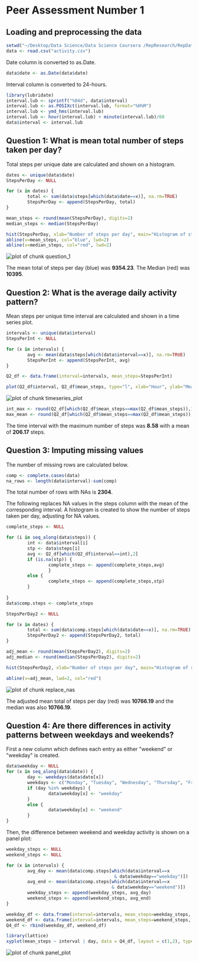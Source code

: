 
Peer Assessment Number 1
==========================

## Loading and preprocessing the data


```r
setwd("~/Desktop/Data Science/Data Science Coursera /RepResearch/RepData_PeerAssessment1")  
data <- read.csv("activity.csv")
```

Date column is converted to as.Date.


```r
data$date <- as.Date(data$date)
```

Interval column is converted to 24-hours.


```r
library(lubridate)
interval.lub <- sprintf("%04d", data$interval)
interval.lub <- as.POSIXct(interval.lub, format="%H%M")
interval.lub <- ymd_hms(interval.lub)
interval.lub <- hour(interval.lub) + minute(interval.lub)/60
data$interval <- interval.lub
```

## Question 1: What is mean total number of steps taken per day?

Total steps per unique date are calculated and shown on a histogram.


```r
dates <- unique(data$date)
StepsPerDay <- NULL

for (x in dates) {
        total <- sum(data$steps[which(data$date==x)], na.rm=TRUE)
        StepsPerDay <- append(StepsPerDay, total)
}

mean_steps <- round(mean(StepsPerDay), digits=2)
median_steps <- median(StepsPerDay)

hist(StepsPerDay, xlab="Number of steps per day", main="Histogram of steps per day")
abline(v=mean_steps, col="blue", lwd=2)
abline(v=median_steps, col="red", lwd=2)
```

![plot of chunk question_1](figure/question_1-1.png) 

The mean total of steps per day (blue) was **9354.23**. The Median (red) was **10395**.

## Question 2: What is the average daily activity pattern?

Mean steps per unique time interval are calculated and shown in a time series plot.


```r
intervals <- unique(data$interval)
StepsPerInt <- NULL

for (x in intervals) {
        avg <- mean(data$steps[which(data$interval==x)], na.rm=TRUE)
        StepsPerInt <- append(StepsPerInt, avg)
}

Q2_df <- data.frame(interval=intervals, mean_steps=StepsPerInt)

plot(Q2_df$interval, Q2_df$mean_steps, type="l", xlab="Hour", ylab="Mean Steps", main="Daily Activity Pattern")
```

![plot of chunk timeseries_plot](figure/timeseries_plot-1.png) 

```r
int_max <- round(Q2_df[which(Q2_df$mean_steps==max(Q2_df$mean_steps)),1], digits=2)
max_mean <- round(Q2_df[which(Q2_df$mean_steps==max(Q2_df$mean_steps)),2], digits=2)
```

The time interval with the maximum number of steps was **8.58** with a mean of **206.17** steps.

## Question 3: Imputing missing values

The number of missing rows are calculated below.


```r
comp <- complete.cases(data)
na_rows <- length(data$interval)-sum(comp)
```

The total number of rows with NAs is **2304**.

The following replaces NA values in the steps column with the mean of the corresponding interval. A histogram is created to show the number of steps taken per day, adjusting for NA values.


```r
complete_steps <- NULL

for (i in seq_along(data$steps)) {
        int <- data$interval[i]
        stp <- data$steps[i]
        avg <- Q2_df[which(Q2_df$interval==int),2]
        if (is.na(stp)) {
                complete_steps <- append(complete_steps,avg)
                }
        else {
                complete_steps <- append(complete_steps,stp)
        }
        
}
data$comp.steps <- complete_steps

StepsPerDay2 <- NULL

for (x in dates) {
        total <- sum(data$comp.steps[which(data$date==x)], na.rm=TRUE)
        StepsPerDay2 <- append(StepsPerDay2, total)
}

adj_mean <- round(mean(StepsPerDay2), digits=2)
adj_median <- round(median(StepsPerDay2), digits=2)

hist(StepsPerDay2, xlab="Number of steps per day", main="Histogram of steps per day (NAs replaced)")

abline(v=adj_mean, lwd=2, col="red")
```

![plot of chunk replace_nas](figure/replace_nas-1.png) 

The adjusted mean total of steps per day (red) was **10766.19** and the median was also **10766.19**.

## Question 4: Are there differences in activity patterns between weekdays and weekends?

First a new column which defines each entry as either "weekend" or "weekday" is created.


```r
data$weekday <- NULL
for (x in seq_along(data$date)) {
        day <- weekdays(data$date[x])
        weekdays <- c("Monday", "Tuesday", "Wednesday", "Thursday", "Friday")
        if (day %in% weekdays) {
                data$weekday[x] <- "weekday"
        }
        else {
                data$weekday[x] <- "weekend"
        }
}
```

Then, the difference between weekend and weekday activity is shown on a panel plot:


```r
weekday_steps <- NULL
weekend_steps <- NULL

for (x in intervals) {
        avg_day <- mean(data$comp.steps[which(data$interval==x
                                         & data$weekday=="weekday")])
        avg_end <- mean(data$comp.steps[which(data$interval==x
                                        & data$weekday=="weekend")])
        weekday_steps <- append(weekday_steps, avg_day)
        weekend_steps <- append(weekend_steps, avg_end)
}

weekday_df <- data.frame(interval=intervals, mean_steps=weekday_steps, day="weekday")
weekend_df <- data.frame(interval=intervals, mean_steps=weekend_steps, day="weekend")
Q4_df <- rbind(weekday_df, weekend_df)

library(lattice)
xyplot(mean_steps ~ interval | day, data = Q4_df, layout = c(1,2), type="l", ylab="Mean Steps", xlab="Hour")
```

![plot of chunk panel_plot](figure/panel_plot-1.png) 
